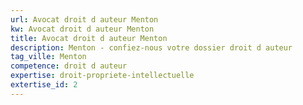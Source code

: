 ```yaml
---
url: Avocat droit d auteur Menton
kw: Avocat droit d auteur Menton
title: Avocat droit d auteur Menton
description: Menton - confiez-nous votre dossier droit d auteur
tag_ville: Menton
competence: droit d auteur
expertise: droit-propriete-intellectuelle
extertise_id: 2
---
```

